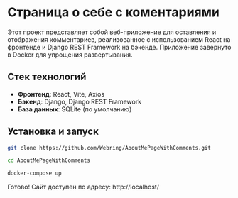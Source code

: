 # Страница о себе с коментариями

Этот проект представляет собой веб-приложение для оставления и отображения комментариев, реализованное с использованием React на фронтенде и Django REST Framework на бэкенде. Приложение завернуто в Docker для упрощения развертывания.

## Стек технологий

- **Фронтенд**: React, Vite, Axios
- **Бэкенд**: Django, Django REST Framework
- **База данных**: SQLite (по умолчанию)

## Установка и запуск

```bash
git clone https://github.com/Webring/AboutMePageWithComments.git
```

```bash
cd AboutMePageWithComments
```

```bash
docker-compose up
```

Готово! Сайт доступен по адресу: http://localhost/
